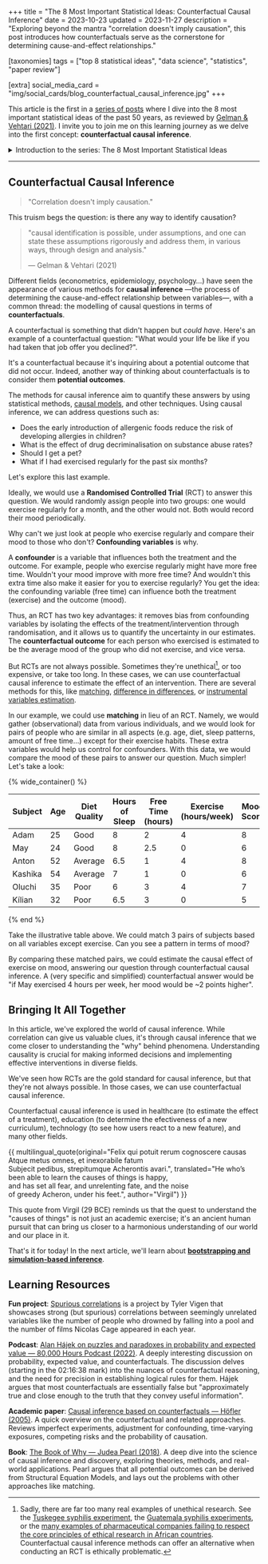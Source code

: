 +++
title = "The 8 Most Important Statistical Ideas: Counterfactual Causal Inference"
date = 2023-10-23
updated = 2023-11-27
description = "Exploring beyond the mantra \"correlation doesn't imply causation\", this post introduces how counterfactuals serve as the cornerstone for determining cause-and-effect relationships."

[taxonomies]
tags = ["top 8 statistical ideas", "data science", "statistics", "paper review"]

[extra]
social_media_card = "img/social_cards/blog_counterfactual_causal_inference.jpg"
+++

This article is the first in a [series of posts](/tags/top-8-statistical-ideas/) where I dive into the 8 most important statistical ideas of the past 50 years, as reviewed by [Gelman & Vehtari (2021)](https://arxiv.org/abs/2012.00174). I invite you to join me on this learning journey as we delve into the first concept: **counterfactual causal inference**.

<details>
  <summary>Introduction to the series: The 8 Most Important Statistical Ideas</summary>
  <p>The last 50 years have seen important advancements in the field of statistics, shaping the way we understand and analyse data. <a href="https://arxiv.org/abs/2012.00174">Gelman & Vehtari (2021)</a> reviewed the 8 most important statistical ideas of the past 50 years.</p>

  <p>As part of my learning journey, I decided to deepen my understanding of these 8 ideas and share my findings with you. In each article, you'll find an introduction to the concept at hand, along with some of the learning resources. So, if you're keen to deepen your grasp of statistics, you're in the right place!</p>
</details>

---

## Counterfactual Causal Inference

> "Correlation doesn't imply causation."

This truism begs the question: is there any way to identify causation?

> "causal identification is possible, under assumptions, and one can state these assumptions rigorously and address them, in various ways, through design and analysis."
>
> — Gelman & Vehtari (2021)

Different fields (econometrics, epidemiology, psychology…) have seen the appearance of various methods for **causal inference** —the process of determining the cause-and-effect relationship between variables—, with a common thread: the modelling of causal questions in terms of **counterfactuals**.

A counterfactual is something that didn't happen but *could have*. Here's an example of a counterfactual question: "What would your life be like if you had taken that job offer you declined?".

It's a counterfactual because it's inquiring about a potential outcome that did not occur. Indeed, another way of thinking about counterfactuals is to consider them **potential outcomes**.

The methods for causal inference aim to quantify these answers by using statistical methods, [causal models](https://en.wikipedia.org/wiki/Causal_model), and other techniques. Using causal inference, we can address questions such as:

- Does the early introduction of allergenic foods reduce the risk of developing allergies in children?
- What is the effect of drug decriminalisation on substance abuse rates?
- Should I get a pet?
- What if I had exercised regularly for the past six months?

Let's explore this last example.

Ideally, we would use a **Randomised Controlled Trial** (RCT) to answer this question. We would randomly assign people into two groups: one would exercise regularly for a month, and the other would not. Both would record their mood periodically.

Why can't we just look at people who exercise regularly and compare their mood to those who don't? **Confounding variables** is why.

A **confounder** is a variable that influences both the treatment and the outcome. For example, people who exercise regularly might have more free time. Wouldn't your mood improve with more free time? And wouldn't this extra time also make it easier for you to exercise regularly? You get the idea: the confounding variable (free time) can influence both the treatment (exercise) and the outcome (mood).

Thus, an RCT has two key advantages: it removes bias from confounding variables by isolating the effects of the treatment/intervention through randomisation, and it allows us to quantify the uncertainty in our estimates. The **counterfactual outcome** for each person who exercised is estimated to be the average mood of the group who did not exercise, and vice versa.

But RCTs are not always possible. Sometimes they're unethical[^1], or too expensive, or take too long. In these cases, we can use counterfactual causal inference to estimate the effect of an intervention. There are several methods for this, like [matching](https://en.wikipedia.org/wiki/Matching_(statistics)), [difference in differences](https://www.publichealth.columbia.edu/research/population-health-methods/difference-difference-estimation), or [instrumental variables estimation](https://en.wikipedia.org/wiki/Instrumental_variables_estimation).

In our example, we could use **matching** in lieu of an RCT. Namely, we would gather (observational) data from various individuals, and we would look for pairs of people who are similar in all aspects (e.g. age, diet, sleep patterns, amount of free time…) except for their exercise habits. These extra variables would help us control for confounders. With this data, we would compare the mood of these pairs to answer our question. Much simpler! Let's take a look:

{% wide_container() %}

| Subject    | Age | Diet Quality | Hours of Sleep | Free Time (hours) | Exercise (hours/week) | Mood Score |
|------------|-----|--------------|----------------|-------------------|----------------------|------------|
| Adam       | 25  | Good         | 8              | 2                 | 4                    | 8          |
| May        | 24  | Good         | 8              | 2.5               | 0                    | 6          |
| Anton      | 52  | Average      | 6.5            | 1                 | 4                    | 8          |
| Kashika    | 54  | Average      | 7              | 1                 | 0                    | 6          |
| Oluchi     | 35  | Poor         | 6              | 3                 | 4                    | 7          |
| Kílian     | 32  | Poor         | 6.5            | 3                 | 0                    | 5          |

{% end %}

Take the illustrative table above. We could match 3 pairs of subjects based on all variables except exercise. Can you see a pattern in terms of mood?

By comparing these matched pairs, we could estimate the causal effect of exercise on mood, answering our question through counterfactual causal inference. A (very specific and simplified) counterfactual answer would be "if May exercised 4 hours per week, her mood would be ~2 points higher".

## Bringing It All Together

In this article, we've explored the world of causal inference. While correlation can give us valuable clues, it's through causal inference that we come closer to understanding the "why" behind phenomena. Understanding causality is crucial for making informed decisions and implementing effective interventions in diverse fields.

We've seen how RCTs are the gold standard for causal inference, but that they're not always possible. In those cases, we can use counterfactual causal inference.

Counterfactual causal inference is used in healthcare (to estimate the effect of a treatment), education (to determine the efectiveness of a new curriculum), technology (to see how users react to a new feature), and many other fields.

{{ multilingual_quote(original="Felix qui potuit rerum cognoscere causas<br>
    Atque metus omnes, et inexorabile fatum<br>
    Subjecit pedibus, strepitumque Acherontis avari.", translated="He who’s been able to learn the causes of things is happy,<br>
    and has set all fear, and unrelenting fate, and the noise<br>
    of greedy Acheron, under his feet.", author="Virgil") }}

This quote from Virgil (29 BCE) reminds us that the quest to understand the "causes of things" is not just an academic exercise; it's an ancient human pursuit that can bring us closer to a harmonious understanding of our world and our place in it.

That's it for today! In the next article, we'll learn about **[bootstrapping and simulation-based inference](/blog/bootstrapping-and-simulation-based-inference/)**.

## Learning Resources

**Fun project**: [Spurious correlations](https://tylervigen.com/spurious-correlations) is a project by Tyler Vigen that showcases strong (but spurious) correlations between seemingly unrelated variables like the number of people who drowned by falling into a pool and the number of films Nicolas Cage appeared in each year.

**Podcast**: [Alan Hájek on puzzles and paradoxes in probability and expected value — 80,000 Hours Podcast (2022)](https://80000hours.org/podcast/episodes/alan-hajek-probability-expected-value/#counterfactuals-021638). A deeply interesting discussion on probability, expected value, and counterfactuals. The discussion delves (starting in the 02:16:38 mark) into the nuances of counterfactual reasoning, and the need for precision in establishing logical rules for them. Hájek argues that most counterfactuals are essentially false but "approximately true and close enough to the truth that they convey useful information".

**Academic paper**: [Causal inference based on counterfactuals — Höfler (2005)](https://doi.org/10.1186/1471-2288-5-28). A quick overview on the counterfactual and related approaches. Reviews imperfect experiments, adjustment for confounding, time-varying exposures, competing risks and the probability of causation.

**Book**: [The Book of Why — Judea Pearl (2018)](http://bayes.cs.ucla.edu/WHY/). A deep dive into the science of causal inference and discovery, exploring theories, methods, and real-world applications. Pearl argues that all potential outcomes can be derived from Structural Equation Models, and lays out the problems with other approaches like matching.

[^1]: Sadly, there are far too many real examples of unethical research. See the [Tuskegee syphilis experiment](https://simple.wikipedia.org/wiki/Tuskegee_syphilis_experiment), the [Guatemala syphilis experiments](https://en.wikipedia.org/wiki/Guatemala_syphilis_experiments), or the [many examples of pharmaceutical companies failing to respect the core principles of ethical research in African countries](https://en.wikipedia.org/wiki/Medical_experimentation_in_Africa). Counterfactual causal inference methods can offer an alternative when conducting an RCT is ethically problematic.
